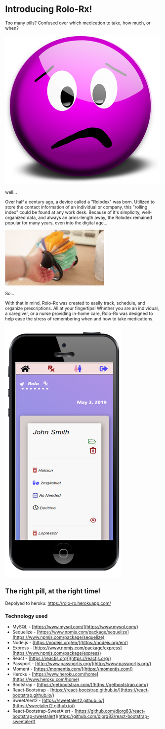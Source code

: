 # Introducing Rolo-Rx!


Too many pills?  Confused over which medication to take, how much, or when?

![smiley](https://github.com/KruseJohn/RoloRX/blob/master/client/src/components/Images/smiley.png)



well...



Over half a century ago, a device called a "Rolodex" was born. Utilized to store the contact information of an individual or company, this "rolling index" could be found at any work desk.  Because of it's simplicity, well-organized data, and always an arms-length away, the Rolodex remained popular for many years, even into the digital age...

![rolodex](https://github.com/KruseJohn/RoloRX/blob/master/client/src/components/Images/rolodex2.gif)

So...

With that in mind, Rolo-Rx was created to easily track, schedule, and organize prescriptions.  All at your fingertips!  Whether you are an individual, a caregiver, or a nurse providing in-home care, Rolo-Rx was designed to help ease the stress of remembering when and how to take medications.

![mobile-app](https://github.com/KruseJohn/RoloRX/blob/master/client/src/components/Images/app.png)

## The right pill, at the right time!

Depolyed to heroku: https://rolo-rx.herokuapp.com/

### Technology used

- MySQL - [https://www.mysql.com/](https://www.mysql.com/)
- Sequelize - [https://www.npmjs.com/package/sequelize](https://www.npmjs.com/package/sequelize)
- Node.js - [https://nodejs.org/en/](https://nodejs.org/en/)
- Express - [https://www.npmjs.com/package/express](https://www.npmjs.com/package/express)
- React - [https://reactjs.org/](https://reactjs.org/)
- Passport - [http://www.passportjs.org/](http://www.passportjs.org/)
- Moment - [https://momentjs.com/](https://momentjs.com/)
- Heroku - [https://www.heroku.com/home](https://www.heroku.com/home)
- Bootstrap - [https://getbootstrap.com/](https://getbootstrap.com/)
- React-Bootstrap - [https://react-bootstrap.github.io/](https://react-bootstrap.github.io/)
- SweetAlert2 - [https://sweetalert2.github.io/](https://sweetalert2.github.io/)
- React-Bootstrap-SweetAlert - [https://github.com/djorg83/react-bootstrap-sweetalert](https://github.com/djorg83/react-bootstrap-sweetalert)


